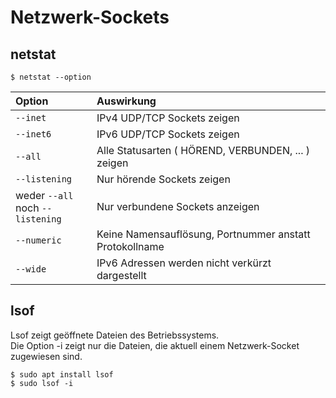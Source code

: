 # Netzwerk-Sockets

## netstat
```
$ netstat --option
```

| Option | Auswirkung |
|:-------|:-----------|
|`--inet`| IPv4 UDP/TCP Sockets zeigen|
|`--inet6`| IPv6 UDP/TCP Sockets zeigen|
|`--all` | Alle Statusarten ( HÖREND, VERBUNDEN, ... ) zeigen|
|`--listening` |Nur hörende Sockets zeigen|
|weder `--all` <br /> noch `--listening`|Nur verbundene Sockets anzeigen|
|`--numeric`|Keine Namensauflösung, Portnummer anstatt Protokollname|
|`--wide`|IPv6 Adressen werden nicht verkürzt dargestellt|

## lsof
Lsof zeigt geöffnete Dateien des Betriebssystems.  
Die Option -i zeigt nur die Dateien, die aktuell einem Netzwerk-Socket zugewiesen sind.
```
$ sudo apt install lsof
$ sudo lsof -i
```
